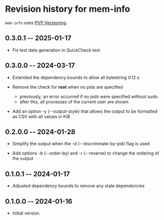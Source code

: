 # Revision history for mem-info

`mem-info` uses [PVP Versioning][1].

## 0.3.0.1 -- 2025-01-17

- Fix test data generation in QuickCheck test

## 0.3.0.0 -- 2024-03-17

- Extended the dependency bounds to allow all bytestring 0.12.x

- Remove the check for __root__ when no pids are specified

  - previously, an error occurred if no pids were specified without sudo
  - after this, all processes of the current user are shown

- Add an option -y (--output-style) that allows the output to be formatted as
  CSV with all values in KiB

## 0.2.0.0 -- 2024-01-28

- Simplify the output when the -d (--discriminate-by-pid) flag is used

- Add options -b (--order-by) and -r (--reverse) to change the ordering of the
  output

## 0.1.0.1 -- 2024-01-17

- Adjusted dependency bounds to remove any stale dependencies

## 0.1.0.0 -- 2024-01-16

* Initial version.

[1]: https://pvp.haskell.org
